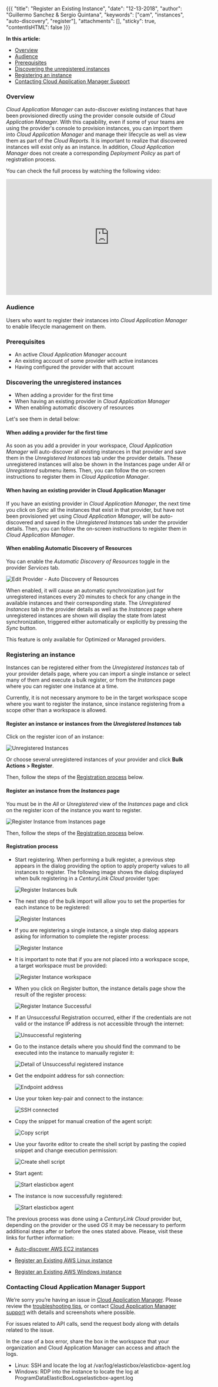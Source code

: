 {{{
"title": "Register an Existing Instance",
"date": "12-13-2018",
"author": "Guillermo Sanchez & Sergio Quintana",
"keywords": ["cam", "instances", "auto-discovery", "register"],
"attachments": [],
"sticky": true,
"contentIsHTML": false
}}}

**In this article:**

* [Overview](#overview)
* [Audience](#audience)
* [Prerequisites](#prerequisites)
* [Discovering the unregistered instances](#discovering-the-unregistered-instances)
* [Registering an instance](#registering-an-instance)
* [Contacting Cloud Application Manager Support](#contacting-cloud-application-manager-support)

### Overview

*Cloud Application Manager* can auto-discover existing instances that have been provisioned directly using the provider console outside of *Cloud Application Manager*. With this capability, even if some of your teams are using the provider's console to provision instances, you can import them into *Cloud Application Manager* and manage their lifecycle as well as view them as part of the *Cloud Reports*.
It is important to realize that discovered instances will exist only as an instance. In addition, *Cloud Application Manager* does not create a corresponding *Deployment Policy* as part of registration process.

You can check the full process by watching the following video:

<iframe width="560" height="315" src="https://player.vimeo.com/video/210485902" frameborder="0" allowfullscreen></iframe>

### Audience

Users who want to register their instances into *Cloud Application Manager* to enable lifecycle management on them.

### Prerequisites

* An active *Cloud Application Manager* account
* An existing account of some provider with active instances
* Having configured the provider with that account

### Discovering the unregistered instances

* When adding a provider for the first time
* When having an existing provider in *Cloud Application Manager*
* When enabling automatic discovery of resources

Let's see them in detail below:

#### When adding a provider for the first time

As soon as you add a provider in your workspace, *Cloud Application Manager* will auto-discover all existing instances in that provider and save them in the *Unregistered Instances* tab under the provider details. These unregistered instances will also be shown in the Instances page under *All* or *Unregistered* submenu items. Then, you can follow the on-screen instructions to register them in *Cloud Application Manager*.

#### When having an existing provider in Cloud Application Manager

If you have an existing provider in *Cloud Application Manager*, the next time you click on *Sync* all the instances that exist in that provider, but have not been provisioned yet using *Cloud Application Manager*, will be auto-discovered and saved in the *Unregistered Instances* tab under the provider details. Then, you can follow the on-screen instructions to register them in *Cloud Application Manager*.

#### When enabling Automatic Discovery of Resources

You can enable the *Automatic Discovery of Resources* toggle in the provider *Services* tab.

![Edit Provider - Auto Discovery of Resources](../../images/cloud-application-manager/register/clc-registerInstance-autoSync.png)

When enabled, it will cause an automatic synchronization just for unregistered instances every 20 minutes to check for any change in the available instances and their corresponding state. The *Unregistered Instances* tab in the provider details as well as the *Instances* page where unregistered instances are shown will display the state from latest synchronization, triggered either automatically or explicitly by pressing the *Sync* button.

This feature is only available for Optimized or Managed providers.

### Registering an instance

Instances can be registered either from the *Unregistered Instances* tab of your provider details page, where you can import a single instance or select many of them and execute a bulk register, or from the *Instances* page where you can register one instance at a time.

Currently, it is not necessary anymore to be in the target workspace scope where you want to register the instance, since instance registering from a scope other than a workspace is allowed.

#### Register an instance or instances from the *Unregistered Instances* tab

Click on the register icon of an instance:

![Unregistered Instances](../../images/cloud-application-manager/register/clc-provider-unregisteredinstances.png)

Or choose several unregistered instances of your provider and click **Bulk Actions > Register**.

Then, follow the steps of the [Registration process](#registration-process) below.

#### Register an instance from the *Instances* page

You must be in the *All* or *Unregistered* view of the *Instances* page and click on the register icon of the instance you want to register.

![Register Instance from Instances page](../../images/cloud-application-manager/register/instance-register.png)

Then, follow the steps of the [Registration process](#registration-process) below.

#### Registration process

* Start registering. When performing a bulk register, a previous step appears in the dialog providing the option to apply property values to all instances to register. The following image shows the dialog displayed when bulk registering in a *CenturyLink Cloud* provider type:

    ![Register Instances bulk](../../images/cloud-application-manager/register/clc-registerInstance-bulk.png)

* The next step of the bulk import will allow you to set the properties for each instance to be registered:

    ![Register Instances](../../images/cloud-application-manager/register/clc-registerInstances-dialog.png)

* If you are registering a single instance, a single step dialog appears asking for information to complete the register process:

    ![Register Instance](../../images/cloud-application-manager/register/clc-registerInstance-dialog.png)

* It is important to note that if you are not placed into a workspace scope, a target workspace must be provided:

    ![Register Instance workspace](../../images/cloud-application-manager/register/registerinstance-ws-dialog.png)

* When you click on Register button, the instance details page show the result of the register process:

    ![Register Instance Successful](../../images/cloud-application-manager/register/clc-registerInstance-successfully.png)

* If an Unsuccessful Registration occurred, either if the credentials are not valid or the instance IP address is not accessible through the internet:

    ![Unsuccessful registering](../../images/cloud-application-manager/register/aws-registerInstance-failed.png)

* Go to the instance details where you should find the command to be executed into the instance to manually register it:

    ![Detail of Unsuccessful registered instance](../../images/cloud-application-manager/register/aws-registerInstance-failedDetails.png)

* Get the endpoint address for ssh connection:

    ![Endpoint address](../../images/cloud-application-manager/register/aws-registerInstance-endpoint.png)

* Use your token key-pair and connect to the instance:

    ![SSH connected](../../images/cloud-application-manager/register/aws-registerInstance-ssh.png)

* Copy the snippet for manual creation of the agent script:

    ![Copy script](../../images/cloud-application-manager/register/aws-registerInstance-snippet.png)

* Use your favorite editor to create the shell script by pasting the copied snippet and change execution permission:

    ![Create shell script](../../images/cloud-application-manager/register/aws-registerInstance-chmod.png)

* Start agent:

    ![Start elasticbox agent](../../images/cloud-application-manager/register/aws-registerInstance-agent.png)

* The instance is now successfully registered:

    ![Start elasticbox agent](../../images/cloud-application-manager/register/aws-registerInstance-success.png)

The previous process was done using a *CenturyLink Cloud* provider but, depending on the provider or the used *OS* it may be necessary to perform additional steps after or before the ones stated above.
Please, visit these links for further information:

* [Auto-discover AWS EC2 instances](./autodiscover-ec2-instances.md)

* [Register an Existing AWS Linux instance](./register-existing-aws-linux-instance.md)

* [Register an Existing AWS Windows instance](./register-existing-aws-windows-instance.md)

### Contacting Cloud Application Manager Support

We’re sorry you’re having an issue in [Cloud Application Manager](https://www.ctl.io/cloud-application-manager/). Please review the [troubleshooting tips](../Troubleshooting/troubleshooting-tips.md), or contact [Cloud Application Manager support](mailto:incident@CenturyLink.com) with details and screenshots where possible.

For issues related to API calls, send the request body along with details related to the issue.

In the case of a box error, share the box in the workspace that your organization and Cloud Application Manager can access and attach the logs.

* Linux: SSH and locate the log at /var/log/elasticbox/elasticbox-agent.log
* Windows: RDP into the instance to locate the log at ProgramDataElasticBoxLogselasticbox-agent.log

